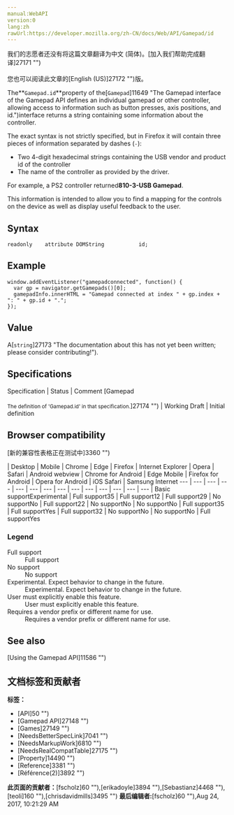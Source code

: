 ```yaml
---
manual:WebAPI
version:0
lang:zh
rawUrl:https://developer.mozilla.org/zh-CN/docs/Web/API/Gamepad/id
---
```




<bdi>我们的志愿者还没有将这篇文章翻译为<bdi>中文 (简体)</bdi>。[加入我们帮助完成翻译]27171 "")<br></br>您也可以阅读此文章的[English (US)]27172 "")版。</bdi>






The**`Gamepad.id`**property of the[`Gamepad`]11649 "The Gamepad interface of the Gamepad API defines an individual gamepad or other controller, allowing access to information such as button presses, axis positions, and id.")interface returns a string containing some information about the controller.



The exact syntax is not strictly specified, but in Firefox it will contain three pieces of information separated by dashes (`-`):


* Two 4-digit hexadecimal strings containing the USB vendor and product id of the controller
* The name of the controller as provided by the driver.


For example, a PS2 controller returned**810-3-USB Gamepad**.



This information is intended to allow you to find a mapping for the controls on the device as well as display useful feedback to the user.


## Syntax<a name="Syntax"></a>

```
readonly    attribute DOMString           id;
```

## Example<a name="Example"></a>

```
window.addEventListener("gamepadconnected", function() {
  var gp = navigator.getGamepads()[0];
  gamepadInfo.innerHTML = "Gamepad connected at index " + gp.index + ": " + gp.id + ".";
});
```

## Value<a name="Value"></a>


A[`string`]27173 "The documentation about this has not yet been written; please consider contributing!").


## Specifications<a name="Specifications"></a>

Specification | Status | Comment 
[Gamepad<br></br><small>The definition of &#39;Gamepad.id&#39; in that specification.</small>]27174 "") | Working Draft | Initial definition 


## Browser compatibility<a name="Browser_compatibility"></a>
[新的兼容性表格正在测试中<i></i>]3360 "")

 | <abbr>Desktop<i></i></abbr> | <abbr>Mobile<i></i></abbr> 
 | <abbr>Chrome<i></i></abbr> | <abbr>Edge<i></i></abbr> | <abbr>Firefox<i></i></abbr> | <abbr>Internet Explorer<i></i></abbr> | <abbr>Opera<i></i></abbr> | <abbr>Safari<i></i></abbr> | <abbr>Android webview<i></i></abbr> | <abbr>Chrome for Android<i></i></abbr> | <abbr>Edge Mobile<i></i></abbr> | <abbr>Firefox for Android<i></i></abbr> | <abbr>Opera for Android<i></i></abbr> | <abbr>iOS Safari<i></i></abbr> | <abbr>Samsung Internet<i></i></abbr> 
 ---  |  ---  |  ---  |  ---  |  ---  |  ---  |  ---  |  ---  |  ---  |  ---  |  ---  |  ---  |  ---  |  ---  | 
Basic support<abbr>Experimental<i></i></abbr> | <abbr>Full support</abbr>35 | <abbr>Full support</abbr>12 | <abbr>Full support</abbr>29 | <abbr>No support</abbr>No | <abbr>Full support</abbr>22 | <abbr>No support</abbr>No | <abbr>No support</abbr>No | <abbr>Full support</abbr>35 | <abbr>Full support</abbr>Yes | <abbr>Full support</abbr>32 | <abbr>No support</abbr>No | <abbr>No support</abbr>No | <abbr>Full support</abbr>Yes 


### Legend<a name="Legend"></a>
<dl><dt id=''><abbr>Full support</abbr></dt><dd>Full support</dd><dt id=''><abbr>No support</abbr></dt><dd>No support</dd><dt id=''><abbr>Experimental. Expect behavior to change in the future.<i></i></abbr></dt><dd>Experimental. Expect behavior to change in the future.</dd><dt id=''><abbr>User must explicitly enable this feature.<i></i></abbr></dt><dd>User must explicitly enable this feature.</dd><dt id=''><abbr>Requires a vendor prefix or different name for use.<i></i></abbr></dt><dd>Requires a vendor prefix or different name for use.</dd></dl>

## See also<a name="See_also"></a>


[Using the Gamepad API]11586 "")




## 文档标签和贡献者
**标签：**
* [API]50 "")
* [Gamepad API]27148 "")
* [Games]27149 "")
* [NeedsBetterSpecLink]7041 "")
* [NeedsMarkupWork]6810 "")
* [NeedsRealCompatTable]27175 "")
* [Property]14490 "")
* [Reference]3381 "")
* [Référence(2)]3892 "")

**此页面的贡献者：**[fscholz]60 ""),[erikadoyle]3894 ""),[Sebastianz]4468 ""),[teoli]160 ""),[chrisdavidmills]3495 "")
**最后编辑者:**[fscholz]60 ""),<time>Aug 24, 2017, 10:21:29 AM</time>



